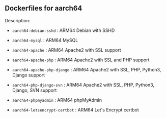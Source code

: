 ## Dockerfiles for aarch64

Description: 

* ``aarch64-debian-sshd``          : ARM64 Debian with SSHD

* ``aarch64-mysql``                : ARM64 MySQL

* ``aarch64-apache``               : ARM64 Apache2 with SSL support

* ``aarch64-apache-php``           : ARM64 Apache2 with SSL and PHP support

* ``aarch64-apache-php-django``    : ARM64 Apache2 with SSL, PHP, Python3, Django support

* ``aarch64-php-django-svn``       : ARM64 Apache2 with SSL, PHP, Python3, Django, SVN support

* ``aarch64-phpmyadmin``           : ARM64 phpMyAdmin 

* ``aarch64-letsencrypt-certbot``  : ARM64 Let's Encrypt certbot  
